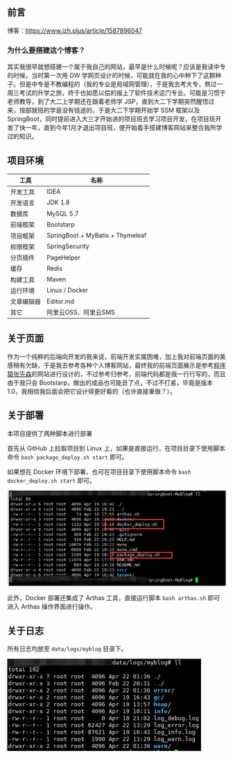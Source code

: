 ## 前言

博客：<https://www.jzh.plus/article/1587896047>



### 为什么要搭建这个博客？

其实我很早就想搭建一个属于我自己的网站，最早是什么时候呢？应该是我读中专的时候，当时第一次用 DW 学网页设计的时候，可能就在我的心中种下了这颗种子。但是中专是不教编程的（我的专业是局域网管理），于是我去考大专，熬过一周三考试的升学之旅，终于也如愿以偿的报上了软件技术这门专业。可能是习惯于老师教导，到了大二上学期还在跟着老师学 JSP，直到大二下学期突然醒悟过来，按部就班的学是没有钱途的，于是大二下学期开始学 SSM 框架以及 SpringBoot，同时提前进入大三才开始进的项目班去学习项目开发，在项目班开发了快一年，直到今年1月才退出项目班，便开始着手搭建博客网站来整合我所学过的知识。



##  项目环境

| 工具       | 名称                             |
| ---------- | -------------------------------- |
| 开发工具   | IDEA                             |
| 开发语言   | JDK 1.8                          |
| 数据库     | MySQL 5.7                        |
| 前端框架   | Bootstarp                        |
| 项目框架   | SpringBoot + MyBatis + Thymeleaf |
| 权限框架   | SpringSecurity                   |
| 分页插件   | PageHelper                       |
| 缓存       | Redis                            |
| 构建工具   | Maven                            |
| 运行环境   | Linux / Docker                   |
| 文章编辑器 | Editor.md                        |
| 其它       | 阿里云OSS、阿里云SMS             |



## 关于页面

作为一个纯粹的后端向开发的我来说，前端开发实属困难，加上我对前端页面的美感稍有欠缺，于是我去参考各种个人博客网站，最终我的前端页面展示是参考[程序猿张先森](<https://zhyocean.cn/>)的网站进行设计的，不过参考归参考，前端代码都是我一行行写的，而且由于我只会 Bootstarp，做出的成品也可能丑了点，不过不打紧，毕竟是版本1.0，我相信我后面会把它设计得更好看的（也许直接重做？）。



## 关于部署

本项目提供了两种脚本进行部署

首先从 GitHub 上拉取项目到 Linux 上，如果是直接运行，在项目目录下使用脚本命令 `bash package_deploy.sh start` 即可。

如果想在 Docker 环境下部署，也可在项目目录下使用脚本命令 `bash docker_deploy.sh start` 即可。

![1587535849082](assets/1587535849082.png)

此外，Docker 部署还集成了 Arthas 工具，直接运行脚本 `bash arthas.sh` 即可进入 Arthas 操作界面进行操作。



## 关于日志

所有日志均放至 `data/logs/myblog` 目录下。

![1587536067979](assets/1587536067979.png)